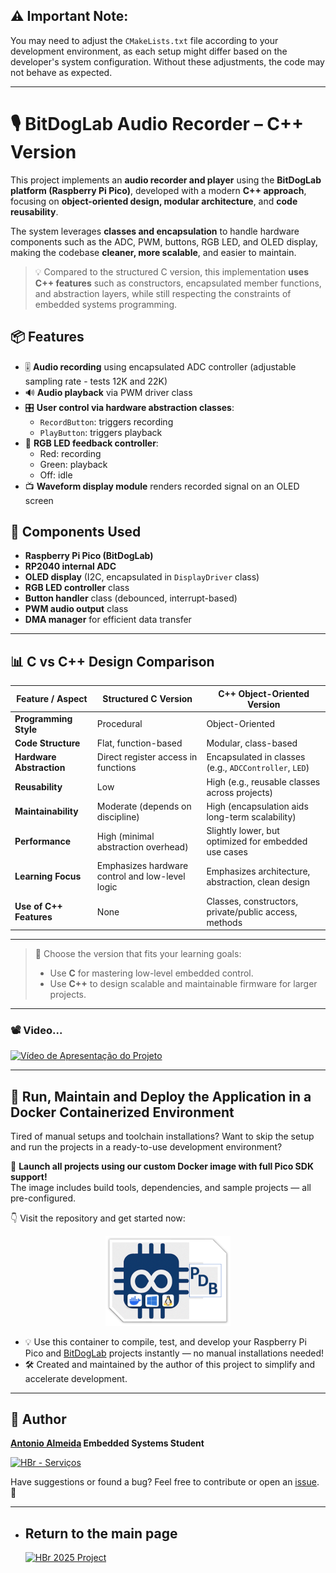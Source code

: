 ## ⚠️ Important Note:
You may need to adjust the `CMakeLists.txt` file according to your development environment, as each setup might differ based on the developer's system configuration. Without these adjustments, the code may not behave as expected.

---

# 🎙️ BitDogLab Audio Recorder – C++ Version

This project implements an **audio recorder and player** using the **BitDogLab platform (Raspberry Pi Pico)**, developed with a modern **C++ approach**, focusing on **object-oriented design, modular architecture**, and **code reusability**.

The system leverages **classes and encapsulation** to handle hardware components such as the ADC, PWM, buttons, RGB LED, and OLED display, making the codebase **cleaner, more scalable**, and easier to maintain.

> 💡 Compared to the structured C version, this implementation **uses C++ features** such as constructors, encapsulated member functions, and abstraction layers, while still respecting the constraints of embedded systems programming.

## 📦 Features

- 🎚️ **Audio recording** using encapsulated ADC controller (adjustable sampling rate - tests 12K and 22K)
- 🔊 **Audio playback** via PWM driver class
- 🎛️ **User control via hardware abstraction classes**:
  - `RecordButton`: triggers recording
  - `PlayButton`: triggers playback
- 🌈 **RGB LED feedback controller**:
  - Red: recording
  - Green: playback
  - Off: idle
- 📺 **Waveform display module** renders recorded signal on an OLED screen

## 🧰 Components Used

- **Raspberry Pi Pico (BitDogLab)**
- **RP2040 internal ADC**
- **OLED display** (I2C, encapsulated in `DisplayDriver` class)
- **RGB LED controller** class
- **Button handler** class (debounced, interrupt-based)
- **PWM audio output** class
- **DMA manager** for efficient data transfer

---

## 📊 C vs C++ Design Comparison

| Feature / Aspect               | Structured C Version                            | C++ Object-Oriented Version                              |
|-------------------------------|--------------------------------------------------|-----------------------------------------------------------|
| **Programming Style**         | Procedural                                       | Object-Oriented                                           |
| **Code Structure**            | Flat, function-based                             | Modular, class-based                                     |
| **Hardware Abstraction**      | Direct register access in functions              | Encapsulated in classes (e.g., `ADCController`, `LED`)   |
| **Reusability**               | Low                                              | High (e.g., reusable classes across projects)            |
| **Maintainability**           | Moderate (depends on discipline)                 | High (encapsulation aids long-term scalability)          |
| **Performance**               | High (minimal abstraction overhead)              | Slightly lower, but optimized for embedded use cases     |
| **Learning Focus**            | Emphasizes hardware control and low-level logic  | Emphasizes architecture, abstraction, clean design       |
| **Use of C++ Features**       | None                                             | Classes, constructors, private/public access, methods    |

---

> 🧭 Choose the version that fits your learning goals:
> - Use **C** for mastering low-level embedded control.
> - Use **C++** to design scalable and maintainable firmware for larger projects.

---

### 📽️ Video... 

[![Vídeo de Apresentação do Projeto](https://github.com/alfecjo/picodevfirmware/blob/main/project013/synthesize_audio_plus_plus__copyright/assets/syntetize%20C%2B%2B.png)](https://www.youtube.com/watch?v=ZfnCZQWFPbg)

---

## 🐳 Run, Maintain and Deploy the Application in a Docker Containerized Environment

Tired of manual setups and toolchain installations? Want to skip the setup and run the projects in a ready-to-use development environment?

🚀 **Launch all projects using our custom Docker image with full Pico SDK support!**  
The image includes build tools, dependencies, and sample projects — all pre-configured.

👇 Visit the repository and get started now:  

<p align="center">
  <a href="https://github.com/alfecjo/rp2040-container">
    <img src="https://github.com/alfecjo/antonio_almeida_embarcatech_HBr_2025/raw/main/picodevbox.png" alt="PicoDevBox" width="200"/>
  </a>
</p>

- 💡 Use this container to compile, test, and develop your Raspberry Pi Pico and [BitDogLab](https://github.com/BitDogLab/BitDogLab) projects instantly — no manual installations needed!
- 🛠️ Created and maintained by the author of this project to simplify and accelerate development.

---

## 👤 Author
**[Antonio Almeida](https://alfecjo.github.io/) Embedded Systems Student**

[![HBr - Serviços](https://github.com/alfecjo/picodevfirmware/blob/main/project000/antonio_almeida_embarcatech_HBr_2025_fase_1/hbr.jpg)](https://hardware.org.br/servicos/)

Have suggestions or found a bug?
Feel free to contribute or open an [issue](https://github.com/alfecjo/antonio_almeida_embarcatech_HBr_2025/issues). 🚀

---

- ## Return to the main page
  [![HBr 2025 Project](https://img.shields.io/badge/HBr_2025_Project-000000?style=for-the-badge&logo=github&logoColor=white)](https://github.com/alfecjo/antonio_almeida_embarcatech_HBr_2025)

